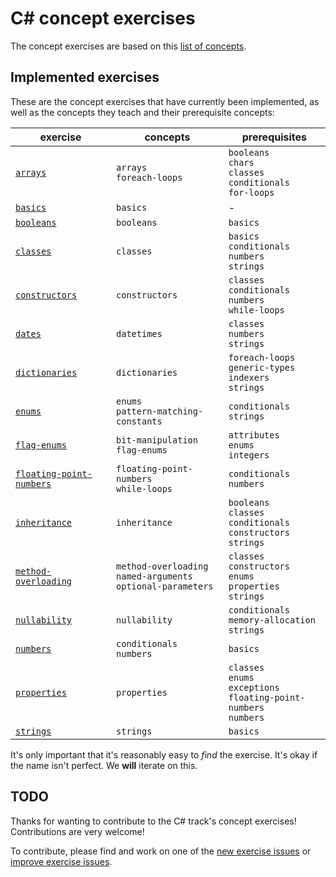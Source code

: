 # C&#35; concept exercises

The concept exercises are based on this [list of concepts][reference-shared].

## Implemented exercises

These are the concept exercises that have currently been implemented, as well as the concepts they teach and their prerequisite concepts:

| exercise                                                            | concepts                                                             | prerequisites                                                                     |
| ------------------------------------------------------------------- | -------------------------------------------------------------------- | --------------------------------------------------------------------------------- |
| [`arrays`][concept-exercise-arrays]                                 | `arrays`<br/>`foreach-loops`                                         | `booleans`<br/>`chars`<br/>`classes`<br/>`conditionals`<br/>`for-loops`           |
| [`basics`][concept-exercise-basics]                                 | `basics`                                                             | -                                                                                 |
| [`booleans`][concept-exercise-booleans]                             | `booleans`                                                           | `basics`                                                                          |
| [`classes`][concept-exercise-classes]                               | `classes`                                                            | `basics`<br/>`conditionals`<br/>`numbers`<br/>`strings`                           |
| [`constructors`][concept-exercise-constructors]                     | `constructors`                                                       | `classes`<br/>`conditionals`<br/>`numbers`<br/>`while-loops`                      |
| [`dates`][concept-exercise-datetimes]                               | `datetimes`                                                          | `classes`<br/>`numbers`<br/>`strings`                                             |
| [`dictionaries`][concept-exercise-dictionaries]                     | `dictionaries`                                                       | `foreach-loops`<br/>`generic-types`<br/>`indexers` <br/>`strings`                 |
| [`enums`][concept-exercise-enums]                                   | `enums`<br/>`pattern-matching-constants`                             | `conditionals`<br/>`strings`                                                      |
| [`flag-enums`][concept-exercise-flag-enums]                         | `bit-manipulation`<br/>`flag-enums`                                  | `attributes`</br>`enums`<br/>`integers`                                           |
| [`floating-point-numbers`][concept-exercise-floating-point-numbers] | `floating-point-numbers`<br/>`while-loops`                           | `conditionals`<br/>`numbers`                                                      |
| [`inheritance`][concept-exercise-inheritance]                       | `inheritance`                                                        | `booleans`<br/>`classes`<br/>`conditionals`<br/>`constructors`<br/>`strings`      |
| [`method-overloading`][concept-exercise-method-overloading]         | `method-overloading`<br/>`named-arguments`<br/>`optional-parameters` | `classes`<br/>`constructors`<br/>`enums`<br/>`properties`<br/>`strings`           |
| [`nullability`][concept-exercise-nullability]                       | `nullability`                                                        | `conditionals`<br/>`memory-allocation`<br/>`strings`                              |
| [`numbers`][concept-exercise-numbers]                               | `conditionals`<br/>`numbers`                                         | `basics`                                                                          |
| [`properties`][concept-exercise-properties]                         | `properties`                                                         | `classes`<br/>`enums`<br/>`exceptions`<br/>`floating-point-numbers`<br/>`numbers` |
| [`strings`][concept-exercise-strings]                               | `strings`                                                            | `basics`                                                                          |

It's only important that it's reasonably easy to _find_ the exercise. It's okay if the name isn't perfect. We **will** iterate on this.

## TODO

Thanks for wanting to contribute to the C# track's concept exercises! Contributions are very welcome!

To contribute, please find and work on one of the [new exercise issues][issues-new-exercise] or [improve exercise issues][issues-improve-exercise].

[reference-shared]: ../../reference/README.md
[reference]: ./reference.md
[concept-exercises]: ./concept/README.md
[concept-exercise-arrays]: ./arrays/.meta/design.md
[concept-exercise-basics]: ./basics/.meta/design.md
[concept-exercise-booleans]: ./booleans/.meta/design.md
[concept-exercise-classes]: ./classes/.meta/design.md
[concept-exercise-constructors]: ./constructors/.meta/design.md
[concept-exercise-flag-enums]: ./flag-enums/.meta/design.md
[concept-exercise-datetimes]: ./datetimes/.meta/design.md
[concept-exercise-dictionaries]: ./dictionaries/.meta/design.md
[concept-exercise-enums]: ./enums/.meta/design.md
[concept-exercise-floating-point-numbers]: ./floating-point-numbers/.meta/design.md
[concept-exercise-inheritance]: ./inheritance/.meta/design.md
[concept-exercise-method-overloading]: ./method-overloading/.meta/design.md
[concept-exercise-nullability]: ./nullability/.meta/design.md
[concept-exercise-numbers]: ./numbers/.meta/design.md
[concept-exercise-properties]: ./properties/.meta/design.md
[concept-exercise-strings]: ./strings/.meta/design.md
[issues-new-exercise]: https://github.com/exercism/v3/issues?utf8=%E2%9C%93&q=is%3Aopen+label%3Atrack%2Fcsharp+label%3Atype%2Fnew-exercise+label%3Astatus%2Fhelp-wanted
[issues-improve-exercise]: https://github.com/exercism/v3/issues?utf8=%E2%9C%93&q=is%3Aopen+label%3Atrack%2Fcsharp+label%3Atype%2Fimprove-exercise+label%3Astatus%2Fhelp-wanted
